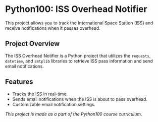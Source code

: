 # Python100: ISS Overhead Notifier

This project allows you to track the International Space Station (ISS) and receive notifications when it passes overhead.

## Project Overview

The ISS Overhead Notifier is a Python project that utilizes the `requests`, `datetime`, and `smtplib` libraries to retrieve ISS pass information and send email notifications.

## Features

- Tracks the ISS in real-time.
- Sends email notifications when the ISS is about to pass overhead.
- Customizable email notification settings.

*This project is made as a part of the Python100 course curriculum.*

